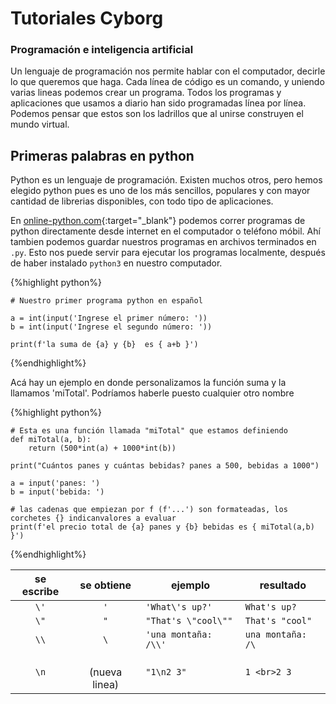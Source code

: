 # Tutoriales Cyborg 
### Programación e inteligencia artificial

Un lenguaje de programación nos permite hablar con el computador, decirle lo que queremos que haga. Cada línea de código es un comando, y uniendo varias lineas podemos crear un programa. Todos los programas y aplicaciones que usamos a diario han sido programadas línea por línea. Podemos pensar que estos son los ladrillos que al unirse construyen el mundo virtual.

## Primeras palabras en python

Python es un lenguaje de programación. Existen muchos otros, pero hemos elegido python pues es uno de los más sencillos, populares y con mayor cantidad de librerias disponibles, con todo tipo de aplicaciones.

En [online-python.com](https://www.online-python.com/){:target="_blank"} podemos correr programas de python directamente desde internet en el computador o teléfono móbil. Ahí tambien podemos guardar nuestros programas en archivos terminados en `.py`. Esto nos puede servir para  ejecutar los programas localmente, después de haber instalado `python3` en nuestro computador. 

{%highlight python%} 
```
# Nuestro primer programa python en español

a = int(input('Ingrese el primer número: '))
b = int(input('Ingrese el segundo número: '))

print(f'la suma de {a} y {b}  es { a+b }')
```
{%endhighlight%}






Acá  hay un ejemplo en donde personalizamos la función suma y la llamamos 'miTotal'. Podríamos haberle puesto cualquier otro nombre




{%highlight python%} 
```
# Esta es una función llamada "miTotal" que estamos definiendo 
def miTotal(a, b):
    return (500*int(a) + 1000*int(b))

print("Cuántos panes y cuántas bebidas? panes a 500, bebidas a 1000")

a = input('panes: ')
b = input('bebida: ')

# las cadenas que empiezan por f (f'...') son formateadas, los corchetes {} indicanvalores a evaluar 
print(f'el precio total de {a} panes y {b} bebidas es { miTotal(a,b) }')
```
{%endhighlight%}



<!--iframe src="https://www.kaggle.com/embed/colinmorris/strings-and-dictionaries?cellIds=11&kernelSessionId=79384572" height="300" style="margin: 0 auto; width: 100%; max-width: 950px;" frameborder="0" scrolling="auto" title="Strings and Dictionaries"></iframe-->




| se escribe   |  se obtiene  | ejemplo                | resultado     |
|:------------:|:------------:|------------------------|---------------|
|   `\'`       | `'`          | `'What\'s up?'`        | `What's up?`    |
|   `\"`       | `"`          | `"That's \"cool\""`    | `That's "cool"` |
|   `\\`       | `\`          | `'una montaña: /\\'` | `una montaña: /\` |
|   `\n`       | <br> (nueva linea)  | `"1\n2 3"`  | `1 <br>2 3`         |